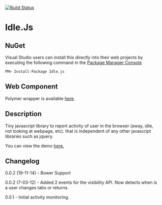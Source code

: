 [![Build Status](https://travis-ci.org/shawnmclean/Idle.js.png?branch=master)](https://travis-ci.org/shawnmclean/Idle.js)

# Idle.Js

## NuGet

Visual Studio users can install this directly into their web projects by executing the following command in the [Package Manager Console](http://docs.nuget.org/docs/start-here/using-the-package-manager-console)

    PM> Install-Package Idle.js

## Web Component

Polymer wrapper is available [here](https://github.com/firmfirm/f-idlejs).

## Description

Tiny javascript library to report activity of user in the browser (away, idle, not looking at webpage, etc). that is independent of any other javascript libraries such as jquery.

You can view the demo [here.](http://shawnmclean.github.com/Idle.js/)


## Changelog

0.0.2 (19-11-14) - Bower Support

0.0.2 (7-03-12) - Added 2 events for the visibility API. Now detects when is a user changes tabs or returns.

0.0.1 - Initial activity monitoring.
